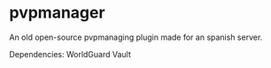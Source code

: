 # pvpmanager
An old open-source pvpmanaging plugin made for an spanish server.

Dependencies:
  WorldGuard
  Vault
  
